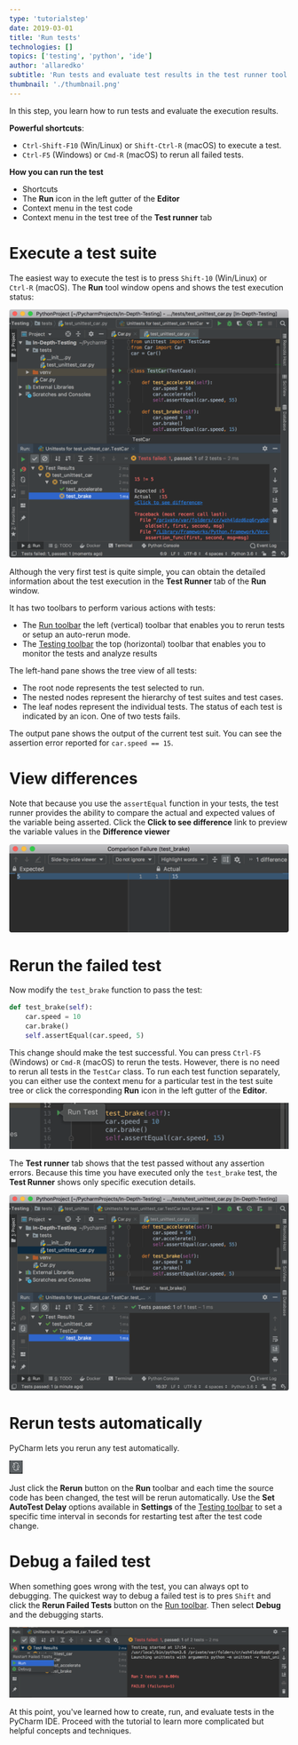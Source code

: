 ```yaml
---
type: 'tutorialstep'
date: 2019-03-01
title: 'Run tests'
technologies: []
topics: ['testing', 'python', 'ide']
author: 'allaredko'
subtitle: 'Run tests and evaluate test results in the test runner tool window'
thumbnail: './thumbnail.png'
---
```


In this step, you learn how to run tests and evaluate the execution results.

**Powerful shortcuts**: 
-  `Ctrl-Shift-F10` (Win/Linux) or `Shift-Ctrl-R` (macOS) to execute a test.
-  `Ctrl-F5` (Windows) or `Cmd-R` (macOS) to rerun all failed tests.

**How you can run the test**
- Shortcuts
- The **Run** icon in the left gutter of the **Editor**
- Context menu in the test code
- Context menu in the test tree of the **Test runner** tab 

# Execute a test suite

The easiest way to execute the test is to press `Shift-10` (Win/Linux) or `Ctrl-R` (macOS).
The **Run** tool window opens and shows the test execution status:

![Failed test](screenshots/test_run_test_fail.png)

Although the very first test is quite simple, you can obtain the detailed information about the 
test execution in the **Test Runner** tab of the **Run** window. 

It has two toolbars to perform various actions with tests:
 - The <a href="https://www.jetbrains.com/help/pycharm/test-runner-tab.html#runToolbar" target="_blank">Run toolbar</a> 
 the left (vertical) toolbar that enables you to rerun tests or setup an auto-rerun mode.
 - The <a href="https://www.jetbrains.com/help/pycharm/test-runner-tab.html#testingToolbar" target="_blank">Testing toolbar</a>
  the top (horizontal) toolbar that enables you to monitor the tests and analyze results 
  
The left-hand pane shows the tree view of all tests:
- The root node represents the test selected to run.
- The nested nodes represent the hierarchy of test suites and test cases.
- The leaf nodes represent the individual tests.
The status of each test is indicated by an icon. One of two tests fails. 

The output pane shows the output of the current test suit. You can see the assertion error reported for 
`car.speed == 15`.  

# View differences

Note that because you use the `assertEqual` function in your tests, the test runner provides the 
ability to compare the actual and expected values of the variable being asserted.
Click the **Click to see difference** link to preview the variable values in the **Difference viewer**

![Compare variable values in the Difference viewer](screenshots/test_view_differences.png)

# Rerun the failed test

Now modify the `test_brake` function to pass the test:

```python
def test_brake(self):    
    car.speed = 10
    car.brake()
    self.assertEqual(car.speed, 5)
```
This change should make the test successful. You can press `Ctrl-F5` (Windows) or `Cmd-R` (macOS)
to rerun the tests. However, there is no need to rerun all tests in the `TestCar` class.
To run each test function separately, you can either use the context menu for a particular test 
in the test suite tree or click the corresponding **Run** icon in the left gutter of the **Editor**.

 ![Run test using the icon in the left gutter](screenshots/test_run_menu.png)

The **Test runner** tab shows that the test passed without any assertion errors. 
Because this time you have executed only the `test_brake` test, the **Test Runner** shows only 
specific execution details. 

![Run test](screenshots/test_run_test.png)

# Rerun tests automatically

PyCharm lets you rerun any test automatically.

![Rerun tests automatically](screenshots/test_rerun_icon.png)

Just click the **Rerun** button on the **Run** toolbar and each time the source code has been changed,
 the test will be rerun automatically. Use the **Set AutoTest Delay** options available in **Settings**
 of the <a href="https://www.jetbrains.com/help/pycharm/test-runner-tab.html#testingToolbar" target="_blank">Testing toolbar</a> to
 set a specific time interval in seconds for restarting test after the test code change.
 
# Debug a failed test

When something goes wrong with the test, you can always opt to debugging. The quickest way to debug a failed test
is to pres `Shift` and click the **Rerun Failed Tests** button on the <a href="https://www.jetbrains.com/help/pycharm/test-runner-tab.html#runToolbar" target="_blank">Run toolbar</a>.
Then select **Debug** and the debugging starts.

![Rerun tests automatically](screenshots/test_debug.png)

At this point, you've learned how to create, run, and evaluate tests in the PyCharm IDE. Proceed with the tutorial
to learn more complicated but helpful concepts and techniques.